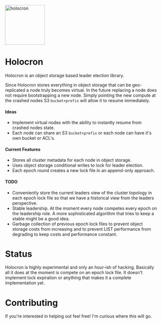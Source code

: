 <img src="https://cdn-icons-png.flaticon.com/512/9227/9227748.png" alt="holocron" width="130"/>

# Holocron
Holocron is an object storage based leader election library.

Since Holocron stores everything in object storage that can be geo-replicated a node truly becomes virtual. In the future replacing a node does not require bootstrapping a new node. Simply pointing the new compute at the crashed nodes S3 `bucket+prefix` will allow it to resume immediately.

#### Ideas
- Implement virtual nodes with the ability to instantly resume from crashed nodes state.
- Each node can share an S3 `bucket+prefix` or each node can have it's own bucket or ACL's.

#### Current Features
- Stores all cluster metadata for each node in object storage.
- Uses object storage conditional writes to lock for leader election.
- Each epoch round creates a new lock file in an append-only approach.

#### TODO
- Conveniently store the current leaders view of the cluster topology in each epoch lock file so that we have a historical view from the leaders perspective.
- Stable leadership. At the moment every node competes every epoch on the leadership role. A more sophisticated algorithm that tries to keep a stable might be a good idea.
- Garbage collection of previous epoch lock files to prevent object storage costs from increasing and to prevent LIST performance from degrading to keep costs and performance constant.

# Status
Holocron is highly experimental and only an hour-ish of hacking. Basically all it does at the moment is compete on an epoch lock file. It doesn't implement lock expiration or anything that makes it a complete implementation yet.

# Contributing
If you're interested in helping out feel free! I'm curious where this will go.

